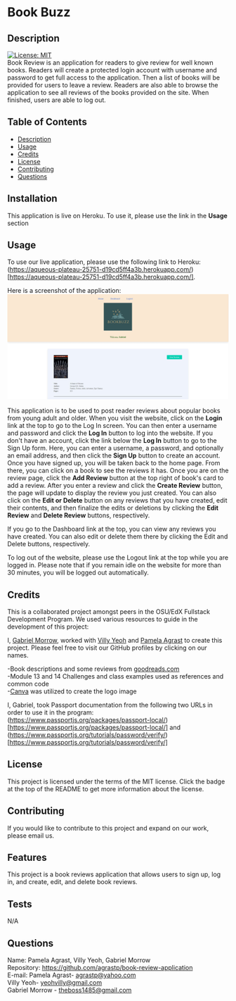 # Book Buzz

## Description
  
[![License: MIT](https://img.shields.io/badge/License-MIT-yellow.svg)](https://opensource.org/licenses/MIT) <br>
Book Review is an application for readers to give review for well known books.  Readers will create a protected login account with username and password to get full access to the application. Then a list of books will be provided for users to leave a review.  Readers are also able to browse the application to see all reviews of the books provided on the site.  When finished, users are able to log out.  <br>

## Table of Contents 
  
- [Description](#description)
- [Usage](#usage)
- [Credits](#credits)
- [License](#license)
- [Contributing](#contributing)
- [Questions](#questions)


## Installation

This application is live on Heroku.  To use it, please use the link in the **Usage** section

## Usage

To use our live application, please use the following link to Heroku: (https://aqueous-plateau-25751-d19cd5ff4a3b.herokuapp.com/)[https://aqueous-plateau-25751-d19cd5ff4a3b.herokuapp.com/].

Here is a screenshot of the application: ![A Screenshot of Book Buzz](./public/images/Book_Buzz_Application_Screenshot.JPG)

This application is to be used to post reader reviews about popular books from young adult and older.  When you visit the website, click on the **Login** link at the top to go to the Log In screen.  You can then enter a username and password and click the **Log In** button to log into the website.  If you don't have an account, click the link below the **Log In** button to go to the Sign Up form.  Here, you can enter a username, a password, and optionally an email address, and then click the **Sign Up** button to create an account.  Once you have signed up, you will be taken back to the home page.  From there, you can click on a book to see the reviews it has.  Once you are on the review page, click the **Add Review** button at the top right of book's card to add a review.  After you enter a review and click the **Create Review** button, the page will update to display the review you just created.  You can also click on the **Edit or Delete** button on any reviews that you have created, edit their contents, and then finalize the edits or deletions by clicking the **Edit Review** and **Delete Review** buttons, respectively.

If you go to the Dashboard link at the top, you can view any reviews you have created.  You can also edit or delete them there by clicking the Edit and Delete buttons, respectively.  

To log out of the website, please use the Logout link at the top while you are logged in.  Please note that if you remain idle on the website for more than 30 minutes, you will be logged out automatically.

## Credits

This is a collaborated project amongst peers in the OSU/EdX Fullstack Development Program. We used various resources to guide in the development of this project: 

I, [Gabriel Morrow](https://github.com/theboss1485/), worked with [Villy Yeoh](https://github.com/KaarageOnigiri/) and [Pamela Agrast](https://github.com/agrastp/) to create this project.  Please feel free to visit our GitHub profiles by clicking on our names.

-Book descriptions and some reviews from [goodreads.com](https://www.goodreads.com/)<br>
-Module 13 and 14 Challenges and class examples used as references and common code<br>
-[Canva](https://www.canva.com) was utilized to create the logo image <br>

I, Gabriel, took Passport documentation from the following two URLs in order to use it in the program: (https://www.passportjs.org/packages/passport-local/)[https://www.passportjs.org/packages/passport-local/] and (https://www.passportjs.org/tutorials/password/verify/)[https://www.passportjs.org/tutorials/password/verify/]

## License

This project is licensed under the terms of the MIT license.  Click the badge at the top of the README to get more information about the license.

## Contributing

If you would like to contribute to this project and expand on our work, please email us.

## Features

This project is a book reviews application that allows users to sign up, log in, and create, edit, and delete book reviews.

## Tests

N/A

## Questions

Name: Pamela Agrast, Villy Yeoh, Gabriel Morrow<br>
Repository: https://github.com/agrastp/book-review-application<br>
E-mail: Pamela Agrast- agrastp@yahoo.com <br>
        Villy Yeoh- yeohvilly@gmail.com<br>
        Gabriel Morrow - theboss1485@gmail.com <br>
  
  





